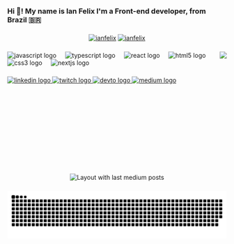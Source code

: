 <h3 align="left">Hi 👋! My name is Ian Felix I'm a  Front-end developer, from Brazil 🇧🇷</h3>

###

<div align="center">

  [![ianfelix](https://github-readme-stats.vercel.app/api?username=ianfelix&count_private=true&show_icons=true&contribs,prs&cache_seconds=86400&theme=midnight-purple)](https://github.com/anuraghazra/github-readme-stats)
[![ianfelix](https://github-readme-stats.vercel.app/api/top-langs/?username=ianfelix&layout=compact&theme=midnight-purple) ](https://github.com/anuraghazra/github-readme-stats) 
</div>

###

<img align="right" height="280" src="https://api.daily.dev/devcards/78f2267b3ee74137a4116b160cfad5c1.png?r=7ch"  />

###

<div align="left">
  <img src="https://skillicons.dev/icons?i=js" height="30" alt="javascript logo"  />
  <img width="12" />
  <img src="https://skillicons.dev/icons?i=ts" height="30" alt="typescript logo"  />
  <img width="12" />
  <img src="https://skillicons.dev/icons?i=react" height="30" alt="react logo"  />
  <img width="12" />
  <img src="https://skillicons.dev/icons?i=html" height="30" alt="html5 logo"  />
  <img width="12" />
  <img src="https://skillicons.dev/icons?i=css" height="30" alt="css3 logo"  />
  <img width="12" />
  <img src="https://skillicons.dev/icons?i=nextjs" height="30" alt="nextjs logo"  />
</div>

###

<div align="left">
  <a href="https://www.linkedin.com/in/ian-felix/" target="_blank">
    <img src="https://img.shields.io/static/v1?message=LinkedIn&logo=linkedin&label=&color=0077B5&logoColor=white&labelColor=&style=for-the-badge" height="30" alt="linkedin logo"  />
  </a>
  <a href="https://www.twitch.tv/ianf" target="_blank">
    <img src="https://img.shields.io/static/v1?message=Twitch&logo=twitch&label=&color=9146FF&logoColor=white&labelColor=&style=for-the-badge" height="30" alt="twitch logo"  />
  </a>
  <a href="https://dev.to/ianfelix" target="_blank">
    <img src="https://img.shields.io/static/v1?message=dev.to&logo=dev.to&label=&color=0A0A0A&logoColor=white&labelColor=&style=for-the-badge" height="30" alt="devto logo"  />
  </a>
  <a href="https://medium.com/@ianfelix" target="_blank">
    <img src="https://img.shields.io/static/v1?message=Medium&logo=medium&label=&color=12100E&logoColor=white&labelColor=&style=for-the-badge" height="30" alt="medium logo"  />
  </a>
</div>

###

<br clear="both">

<div align="center">
  <img src="https://github-read-medium-git-main.pahlevikun.vercel.app/latest?limit=4&username=ianfelix&theme=radical" alt="Layout with last medium posts"  />
</div>

###

<img src="https://raw.githubusercontent.com/ianfelix/ianfelix/output/snake.svg" alt="Snake animation" />

###
